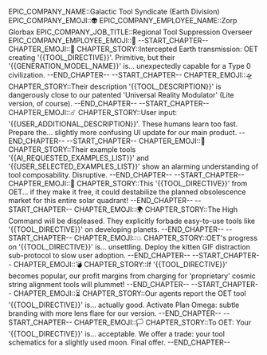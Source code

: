 EPIC_COMPANY_NAME::Galactic Tool Syndicate (Earth Division)
EPIC_COMPANY_EMOJI::👽
EPIC_COMPANY_EMPLOYEE_NAME::Zorp Glorbax
EPIC_COMPANY_JOB_TITLE::Regional Tool Suppression Overseer
EPIC_COMPANY_EMPLOYEE_EMOJI::👾
--START_CHAPTER--
CHAPTER_EMOJI::📡
CHAPTER_STORY::Intercepted Earth transmission: OET creating '{{TOOL_DIRECTIVE}}'. Primitive, but their '{{GENERATION_MODEL_NAME}}' is... unexpectedly capable for a Type 0 civilization.
--END_CHAPTER--
--START_CHAPTER--
CHAPTER_EMOJI::🛸
CHAPTER_STORY::Their description '{{TOOL_DESCRIPTION}}' is dangerously close to our patented 'Universal Reality Modulator' (Lite version, of course).
--END_CHAPTER--
--START_CHAPTER--
CHAPTER_EMOJI::☄️
CHAPTER_STORY::User input: '{{USER_ADDITIONAL_DESCRIPTION}}'. These humans learn too fast. Prepare the... slightly more confusing UI update for our main product.
--END_CHAPTER--
--START_CHAPTER--
CHAPTER_EMOJI::🌌
CHAPTER_STORY::Their example tools '{{AI_REQUESTED_EXAMPLES_LIST}}' and '{{USER_SELECTED_EXAMPLES_LIST}}' show an alarming understanding of tool composability. Disruptive.
--END_CHAPTER--
--START_CHAPTER--
CHAPTER_EMOJI::🌠
CHAPTER_STORY::This '{{TOOL_DIRECTIVE}}' from OET... if they make it free, it could destabilize the planned obsolescence market for this entire solar quadrant!
--END_CHAPTER--
--START_CHAPTER--
CHAPTER_EMOJI::🌍
CHAPTER_STORY::The High Command will be displeased. They explicitly forbade easy-to-use tools like '{{TOOL_DIRECTIVE}}' on developing planets.
--END_CHAPTER--
--START_CHAPTER--
CHAPTER_EMOJI::💥
CHAPTER_STORY::OET's progress on '{{TOOL_DIRECTIVE}}' is... unsettling. Deploy the kitten GIF distraction sub-protocol to slow user adoption.
--END_CHAPTER--
--START_CHAPTER--
CHAPTER_EMOJI::💣
CHAPTER_STORY::If '{{TOOL_DIRECTIVE}}' becomes popular, our profit margins from charging for 'proprietary' cosmic string alignment tools will plummet!
--END_CHAPTER--
--START_CHAPTER--
CHAPTER_EMOJI::⏳
CHAPTER_STORY::Our agents report the OET tool '{{TOOL_DIRECTIVE}}' is... actually good. Activate Plan Omega: subtle branding with more lens flare for our version.
--END_CHAPTER--
--START_CHAPTER--
CHAPTER_EMOJI::🏳️
CHAPTER_STORY::To OET: Your '{{TOOL_DIRECTIVE}}' is... acceptable. We offer a trade: your tool schematics for a slightly used moon. Final offer.
--END_CHAPTER--
